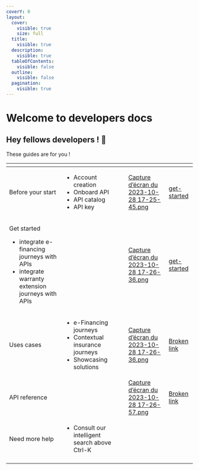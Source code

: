 ```yaml
---
coverY: 0
layout:
  cover:
    visible: true
    size: full
  title:
    visible: true
  description:
    visible: true
  tableOfContents:
    visible: false
  outline:
    visible: false
  pagination:
    visible: true
---
```


# Welcome to developers docs

## Hey fellows developers ! :wave:

These guides are for you !

<table data-card-size="large" data-view="cards"><thead><tr><th></th><th></th><th data-hidden></th><th data-hidden data-card-cover data-type="files"></th><th data-hidden data-card-target data-type="content-ref"></th></tr></thead><tbody><tr><td>Before your start</td><td><ul><li>Account creation</li><li>Onboard API</li><li>API catalog</li><li>API key<br></li></ul></td><td></td><td><a href=".gitbook/assets/Capture d’écran du 2023-10-28 17-25-45.png">Capture d’écran du 2023-10-28 17-25-45.png</a></td><td><a href="developers-docs/get-started/">get-started</a></td></tr><tr><td><p>Get started<br></p><ul><li>integrate e-financing journeys with APIs</li><li>integrate warranty extension journeys with APIs</li></ul></td><td></td><td></td><td><a href=".gitbook/assets/Capture d’écran du 2023-10-28 17-26-36.png">Capture d’écran du 2023-10-28 17-26-36.png</a></td><td><a href="developers-docs/get-started/">get-started</a></td></tr><tr><td>Uses cases</td><td><ul><li>e-Financing journeys</li><li>Contextual insurance journeys</li><li>Showcasing solutions</li></ul></td><td></td><td><a href=".gitbook/assets/Capture d’écran du 2023-10-28 17-26-36.png">Capture d’écran du 2023-10-28 17-26-36.png</a></td><td><a href="broken-reference">Broken link</a></td></tr><tr><td>API reference</td><td></td><td></td><td><a href=".gitbook/assets/Capture d’écran du 2023-10-28 17-26-57.png">Capture d’écran du 2023-10-28 17-26-57.png</a></td><td><a href="broken-reference">Broken link</a></td></tr><tr><td>Need more help </td><td><ul><li>Consult our intelligent search above Ctrl-K</li></ul></td><td></td><td></td><td></td></tr><tr><td></td><td></td><td></td><td></td><td></td></tr></tbody></table>

